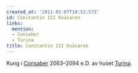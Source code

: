 ```yaml
---
created_at: '2011-01-07T10:52:57Z'
id: Constantin III Kväsaren
links:
  mention:
  - Consaber
  - Turina
title: Constantin III Kväsaren
---
```


Kung i [Consaber] 2063–2094 e.D. av huset [Turina].

  [Consaber]: Consaber
  [Turina]: Turina
